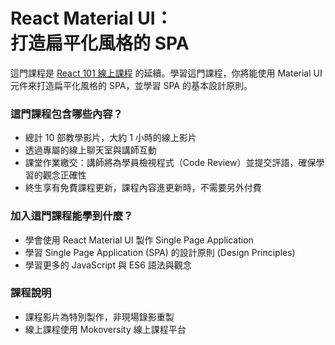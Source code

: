 
<h1 class="hide">React Material UI：<br />打造扁平化風格的 SPA</h1>

這門課程是 [React 101 線上課程](https://www.mokoversity.com/course/React-101-Online) 的延續。學習這門課程，你將能使用 Material UI 元件來打造扁平化風格的 SPA，並學習 SPA 的基本設計原則。

### 這門課程包含哪些內容？

* 總計 10 部教學影片，大約 1 小時的線上影片
* 透過專屬的線上聊天室與講師互動
* 課堂作業繳交：講師將為學員檢視程式（Code Review）並提交評語，確保學習的觀念正確性
* 終生享有免費課程更新，課程內容進更新時，不需要另外付費

### 加入這門課程能學到什麼？

* 學會使用 React Material UI 製作 Single Page Application
* 學習 Single Page Application (SPA) 的設計原則 (Design Principles)
* 學習更多的 JavaScript 與 ES6 語法與觀念

### 課程說明

* 課程影片為特別製作，非現場錄影重製
* 線上課程使用 Mokoversity 線上課程平台
